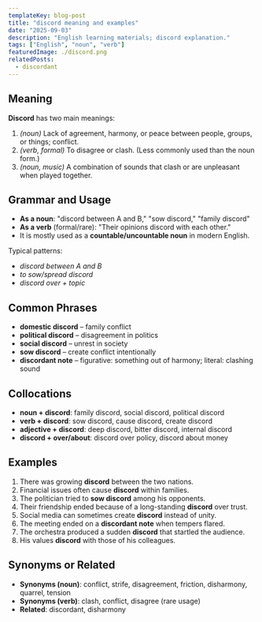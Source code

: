 ```yaml
---
templateKey: blog-post
title: "discord meaning and examples"
date: "2025-09-03"
description: "English learning materials; discord explanation."
tags: ["English", "noun", "verb"]
featuredImage: ./discord.png
relatedPosts:
  - discordant
---
```


## Meaning

**Discord** has two main meanings:

1. _(noun)_ Lack of agreement, harmony, or peace between people, groups, or things; conflict.
2. _(verb, formal)_ To disagree or clash. (Less commonly used than the noun form.)
3. _(noun, music)_ A combination of sounds that clash or are unpleasant when played together.

## Grammar and Usage

- **As a noun**: "discord between A and B," "sow discord," "family discord"
- **As a verb** (formal/rare): "Their opinions discord with each other."
- It is mostly used as a **countable/uncountable noun** in modern English.

Typical patterns:

- _discord between A and B_
- _to sow/spread discord_
- _discord over + topic_

## Common Phrases

- **domestic discord** – family conflict
- **political discord** – disagreement in politics
- **social discord** – unrest in society
- **sow discord** – create conflict intentionally
- **discordant note** – figurative: something out of harmony; literal: clashing sound

## Collocations

- **noun + discord**: family discord, social discord, political discord
- **verb + discord**: sow discord, cause discord, create discord
- **adjective + discord**: deep discord, bitter discord, internal discord
- **discord + over/about**: discord over policy, discord about money

## Examples

1. There was growing **discord** between the two nations.
2. Financial issues often cause **discord** within families.
3. The politician tried to **sow discord** among his opponents.
4. Their friendship ended because of a long-standing **discord** over trust.
5. Social media can sometimes create **discord** instead of unity.
6. The meeting ended on a **discordant note** when tempers flared.
7. The orchestra produced a sudden **discord** that startled the audience.
8. His values **discord** with those of his colleagues.

## Synonyms or Related

- **Synonyms (noun)**: conflict, strife, disagreement, friction, disharmony, quarrel, tension
- **Synonyms (verb)**: clash, conflict, disagree (rare usage)
- **Related**: discordant, disharmony
